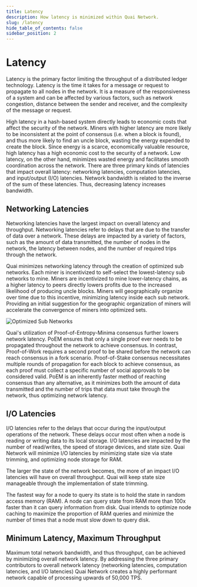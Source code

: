 ```yaml
---
title: Latency
description: How latency is minimized within Quai Network.
slug: /latency
hide_table_of_contents: false
sidebar_position: 2
---
```


# Latency

Latency is the primary factor limiting the throughput of a distributed ledger technology. Latency is the time it takes for a message or request to propagate to all nodes in the network. It is a measure of the responsiveness of a system and can be affected by various factors, such as network congestion, distance between the sender and receiver, and the complexity of the message or request.

High latency in a hash-based system directly leads to economic costs that affect the security of the network. Miners with higher latency are more likely to be inconsistent at the point of consensus (i.e. when a block is found), and thus more likely to find an uncle block, wasting the energy expended to create the block. Since energy is a scarce, economically valuable resource, high latency has a high economic cost to the security of a network. Low latency, on the other hand, minimizes wasted energy and facilitates smooth coordination across the network.
There are three primary kinds of latencies that impact overall latency: networking latencies, computation latencies, and input/output (I/O) latencies. Network bandwidth is related to the inverse of the sum of these latencies. Thus, decreasing latency increases bandwidth.

## Networking Latencies

Networking latencies have the largest impact on overall latency and throughput. Networking latencies refer to delays that are due to the transfer of data over a network. These delays are impacted by a variety of factors, such as the amount of data transmitted, the number of nodes in the network, the latency between nodes, and the number of required trips through the network.

Quai minimizes networking latency through the creation of optimized sub networks. Each miner is incentivized to self-select the lowest-latency sub networks to mine. Miners are incentivized to mine lower-latency chains, as a higher latency to peers directly lowers profits due to the increased likelihood of producing uncle blocks.
Miners will geographically organize over time due to this incentive, minimizing latency inside each sub network. Providing an initial suggestion for the geographic organization of miners will accelerate the convergence of miners into optimized sets.

![Optimized Sub Networks](/img/LatencyMap.png)

Quai's utilization of Proof-of-Entropy-Minima consensus further lowers network latency. PoEM ensures that only a single proof ever needs to be propagated throughout the network to achieve consensus. In contrast, Proof-of-Work requires a second proof to be shared before the network can reach consensus in a fork scenario. Proof-of-Stake consensus necessitates multiple rounds of propagation for each block to achieve consensus, as each proof must collect a specific number of social approvals to be considered valid. PoEM is an inherently faster method of reaching consensus than any alternative, as it minimizes both the amount of data transmitted and the number of trips that data must take through the network, thus optimizing network latency.

## I/O Latencies

I/O latencies refer to the delays that occur during the input/output operations of the network. These delays occur most often when a node is reading or writing data to its local storage. I/O latencies are impacted by the number of read/writes, the speed of storage devices, and state size. Quai Network will minimize I/O latencies by minimizing state size via state trimming, and optimizing node storage for RAM.

The larger the state of the network becomes, the more of an impact I/O latencies will have on overall throughput. Quai will keep state size manageable through the implementation of state trimming.

The fastest way for a node to query its state is to hold the state in random access memory (RAM). A node can query state from RAM more than 100x faster than it can query information from disk. Quai intends to optimize node caching to maximize the proportion of RAM queries and minimize the number of times that a node must slow down to query disk.

## Minimum Latency, Maximum Throughput

Maximum total network bandwidth, and thus throughput, can be achieved by minimizing overall network latency. By addressing the three primary contributors to overall network latency (networking latencies, computation latencies, and I/O latencies) Quai Network creates a highly performant network capable of processing upwards of 50,000 TPS.
